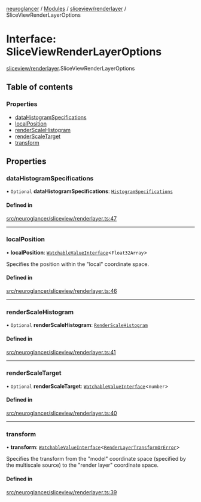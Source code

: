 [neuroglancer](../README.md) / [Modules](../modules.md) / [sliceview/renderlayer](../modules/sliceview_renderlayer.md) / SliceViewRenderLayerOptions

# Interface: SliceViewRenderLayerOptions

[sliceview/renderlayer](../modules/sliceview_renderlayer.md).SliceViewRenderLayerOptions

## Table of contents

### Properties

- [dataHistogramSpecifications](sliceview_renderlayer.SliceViewRenderLayerOptions.md#datahistogramspecifications)
- [localPosition](sliceview_renderlayer.SliceViewRenderLayerOptions.md#localposition)
- [renderScaleHistogram](sliceview_renderlayer.SliceViewRenderLayerOptions.md#renderscalehistogram)
- [renderScaleTarget](sliceview_renderlayer.SliceViewRenderLayerOptions.md#renderscaletarget)
- [transform](sliceview_renderlayer.SliceViewRenderLayerOptions.md#transform)

## Properties

### dataHistogramSpecifications

• `Optional` **dataHistogramSpecifications**: [`HistogramSpecifications`](../classes/webgl_empirical_cdf.HistogramSpecifications.md)

#### Defined in

[src/neuroglancer/sliceview/renderlayer.ts:47](https://github.com/ActiveBrainAtlas2/neuroglancer/blob/1beb5d34/src/neuroglancer/sliceview/renderlayer.ts#L47)

___

### localPosition

• **localPosition**: [`WatchableValueInterface`](annotation_annotation_layer_state._internal_.WatchableValueInterface.md)<`Float32Array`\>

Specifies the position within the "local" coordinate space.

#### Defined in

[src/neuroglancer/sliceview/renderlayer.ts:46](https://github.com/ActiveBrainAtlas2/neuroglancer/blob/1beb5d34/src/neuroglancer/sliceview/renderlayer.ts#L46)

___

### renderScaleHistogram

• `Optional` **renderScaleHistogram**: [`RenderScaleHistogram`](../classes/annotation_renderlayer._internal_.RenderScaleHistogram.md)

#### Defined in

[src/neuroglancer/sliceview/renderlayer.ts:41](https://github.com/ActiveBrainAtlas2/neuroglancer/blob/1beb5d34/src/neuroglancer/sliceview/renderlayer.ts#L41)

___

### renderScaleTarget

• `Optional` **renderScaleTarget**: [`WatchableValueInterface`](annotation_annotation_layer_state._internal_.WatchableValueInterface.md)<`number`\>

#### Defined in

[src/neuroglancer/sliceview/renderlayer.ts:40](https://github.com/ActiveBrainAtlas2/neuroglancer/blob/1beb5d34/src/neuroglancer/sliceview/renderlayer.ts#L40)

___

### transform

• **transform**: [`WatchableValueInterface`](annotation_annotation_layer_state._internal_.WatchableValueInterface.md)<[`RenderLayerTransformOrError`](../modules/annotation_annotation_layer_state._internal_.md#renderlayertransformorerror)\>

Specifies the transform from the "model" coordinate space (specified by the multiscale source)
to the "render layer" coordinate space.

#### Defined in

[src/neuroglancer/sliceview/renderlayer.ts:39](https://github.com/ActiveBrainAtlas2/neuroglancer/blob/1beb5d34/src/neuroglancer/sliceview/renderlayer.ts#L39)
